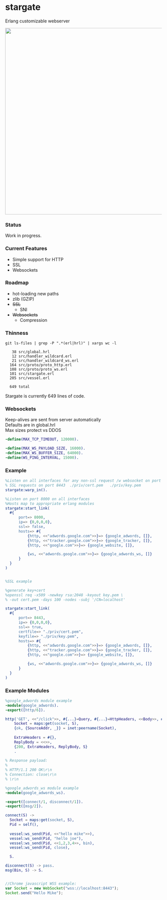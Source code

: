 # stargate
Erlang customizable webserver

<img src="http://i.imgur.com/8vmU7W4.jpg" width="960" height="600" />

### Status
Work in progress.  

### Current Features
- Simple support for HTTP  
- SSL  
- Websockets  

### Roadmap
- hot-loading new paths  
- zlib (GZIP)  
- ~~SSL~~  
  - SNI  
- ~~Websockets~~  
  - Compression  

### Thinness
```
git ls-files | grep -P ".*(erl|hrl)" | xargs wc -l

   38 src/global.hrl
   12 src/handler_wildcard.erl
   21 src/handler_wildcard_ws.erl
  164 src/proto/proto_http.erl
  108 src/proto/proto_ws.erl
  101 src/stargate.erl
  205 src/vessel.erl

  649 total
```

Stargate is currently 649 lines of code.


### Websockets
Keep-alives are sent from server automatically  
Defaults are in global.hrl  
Max sizes protect vs DDOS  

```erlang
-define(MAX_TCP_TIMEOUT, 120000).

-define(MAX_WS_PAYLOAD_SIZE, 16000).
-define(MAX_WS_BUFFER_SIZE, 64000).
-define(WS_PING_INTERVAL, 15000).
```

### Example
```erlang
%Listen on all interfaces for any non-ssl request /w websocket on port 8000
% SSL requests on port 8443  ./priv/cert.pem   ./priv/key.pem  
stargate:warp_in().

%Listen on port 8000 on all interfaces
%Hosts map to appropriate erlang modules
stargate:start_link(
  #{
      port=> 8000,
      ip=> {0,0,0,0},
      ssl=> false,
      hosts=> #{
          {http, <<"adwords.google.com">>}=> {google_adwords, []},
          {http, <<"tracker.google.com">>}=> {google_tracker, []},
          {http, <<"google.com">>}=> {google_website, []},

          {ws, <<"adwords.google.com">>}=> {google_adwords_ws, []}
      }
  }
)


%SSL example

%generate key+cert
%openssl req -x509 -newkey rsa:2048 -keyout key.pem \
% -out cert.pem -days 100 -nodes -subj '/CN=localhost'

stargate:start_link(
  #{
      port=> 8443,
      ip=> {0,0,0,0},
      ssl=> true,
      certfile=> "./priv/cert.pem",
      keyfile=> "./priv/key.pem",
      hosts=> #{
          {http, <<"adwords.google.com">>}=> {google_adwords, []},
          {http, <<"tracker.google.com">>}=> {google_tracker, []},
          {http, <<"google.com">>}=> {google_website, []},

          {ws, <<"adwords.google.com">>}=> {google_adwords_ws, []}
      }
  }
)
```

### Example Modules

```erlang
%google_adwords module example
-module(google_adwords).
-export([http/6]).

http('GET', <<"/click">>, #{...}=Query, #{...}=HttpHeaders, <<Body>>, #{...}=S) ->
    Socket = maps:get(socket, S),
    {ok, {SourceAddr, _}} = inet:peername(Socket),
    
    ExtraHeaders = #{},
    ReplyBody = <<>>,
    {200, ExtraHeaders, ReplyBody, S}
    .
    
% Response payload:
%
% HTTP/1.1 200 OK\r\n
% Connection: close\r\n
% \r\n
```

```erlang
%google_adwords_ws module example
-module(google_adwords_ws).

-export([connect/1, disconnect/1]).
-export([msg/2]).

connect(S) -> 
  Socket = maps:get(socket, S),
  Pid = self(),
  
  vessel:ws_send(Pid, <<"hello mike">>),
  vessel:ws_send(Pid, "hello joe"),
  vessel:ws_send(Pid, <<1,2,3,4>>, bin),
  vessel:ws_send(Pid, close),

  S.

disconnect(S) -> pass.
msg(Bin, S) -> S.
```

```javascript

//Chrome javascript WSS example:
var Socket = new WebSocket("wss://localhost:8443");
Socket.send("Hello Mike");
```
